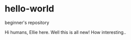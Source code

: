 # hello-world
beginner's repository

Hi humans, Ellie here. Well this is all new!
How interesting..
